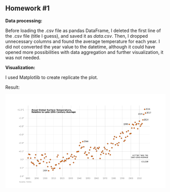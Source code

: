 ## Homework #1

**Data processing:**

Before loading the .csv file as pandas DataFrame, I deleted the first line of the .csv file (title I guess), and saved it as *data.csv*.
Then, I dropped unnecessary columns and found the average temperature for each year. I did not converted the year value to the datetime, although it could have opened more possibilities with data aggregation and further visualization, it was not needed. 


**Visualization:**

I used Matplotlib to create replicate the plot.

Result:


![alt text](https://github.com/Katerunner/Visualization/blob/main/HW1/matplotlib%20plot%20result.png?raw=true)

